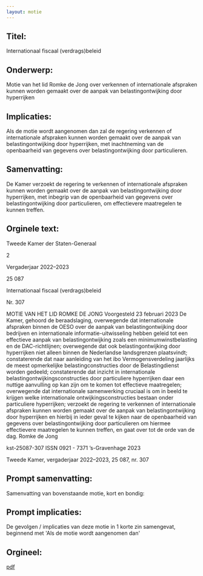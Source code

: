 ```yaml
---
layout: motie
---
```

## Titel:
Internationaal fiscaal (verdrags)beleid
## Onderwerp:
Motie van het lid Romke de Jong over verkennen of internationale afspraken kunnen worden gemaakt over de aanpak van belastingontwijking door hyperrijken
## Implicaties:

Als de motie wordt aangenomen dan zal de regering verkennen of internationale afspraken kunnen worden gemaakt over de aanpak van belastingontwijking door hyperrijken, met inachtneming van de openbaarheid van gegevens over belastingontwijking door particulieren.
## Samenvatting:

De Kamer verzoekt de regering te verkennen of internationale afspraken kunnen worden gemaakt over de aanpak van belastingontwijking door hyperrijken, met inbegrip van de openbaarheid van gegevens over belastingontwijking door particulieren, om effectievere maatregelen te kunnen treffen.
## Orginele text:


Tweede Kamer der Staten-Generaal

2

Vergaderjaar 2022–2023

25 087

Internationaal fiscaal (verdrags)beleid

Nr. 307

MOTIE VAN HET LID ROMKE DE JONG
Voorgesteld 23 februari 2023
De Kamer,
gehoord de beraadslaging,
overwegende dat internationale afspraken binnen de OESO over de
aanpak van belastingontwijking door bedrijven en internationale
informatie-uitwisseling hebben geleid tot een effectieve aanpak van
belastingontwijking zoals een minimumwinstbelasting en de
DAC-richtlijnen;
overwegende dat ook belastingontwijking door hyperrijken niet alleen
binnen de Nederlandse landsgrenzen plaatsvindt;
constaterende dat naar aanleiding van het ibo Vermogensverdeling
jaarlijks de meest opmerkelijke belastingconstructies door de Belastingdienst worden gedeeld;
constaterende dat inzicht in internationale belastingontwijkingsconstructies door particuliere hyperrijken daar een nuttige aanvulling op kan
zijn om te komen tot effectieve maatregelen;
overwegende dat internationale samenwerking cruciaal is om in beeld te
krijgen welke internationale ontwijkingsconstructies bestaan onder
particuliere hyperrijken;
verzoekt de regering te verkennen of internationale afspraken kunnen
worden gemaakt over de aanpak van belastingontwijking door hyperrijken
en hierbij in ieder geval te kijken naar de openbaarheid van gegevens over
belastingontwijking door particulieren om hiermee effectievere maatregelen te kunnen treffen,
en gaat over tot de orde van de dag.
Romke de Jong

kst-25087-307
ISSN 0921 - 7371
’s-Gravenhage 2023

Tweede Kamer, vergaderjaar 2022–2023, 25 087, nr. 307


## Prompt samenvatting:
Samenvatting van bovenstaande motie, kort en bondig:


## Prompt implicaties:
De gevolgen / implicaties van deze motie in 1 korte zin samengevat, beginnend met 'Als de motie wordt aangenomen dan' 

## Orgineel:
[pdf](https://gegevensmagazijn.tweedekamer.nl/OData/v4/2.0/Document(f6dcf6b1-6ac7-4aba-a3a3-1ab2bdb90558)/resource)

